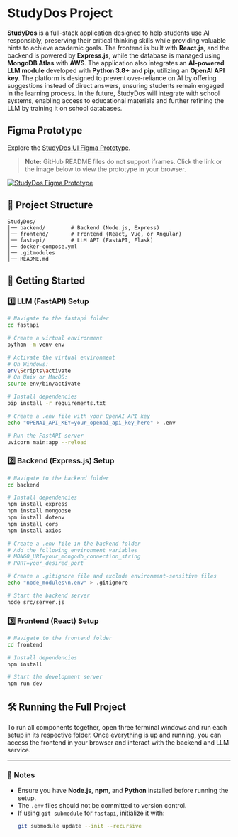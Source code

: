 # StudyDos Project

**StudyDos** is a full-stack application designed to help students use AI responsibly, preserving their critical thinking skills while providing valuable hints to achieve academic goals. The frontend is built with **React.js**, and the backend is powered by **Express.js**, while the database is managed using **MongoDB Atlas** with **AWS**. The application also integrates an **AI-powered LLM module** developed with **Python 3.8+** and **pip**, utilizing an **OpenAI API key**. The platform is designed to prevent over-reliance on AI by offering suggestions instead of direct answers, ensuring students remain engaged in the learning process. In the future, StudyDos will integrate with school systems, enabling access to educational materials and further refining the LLM by training it on school databases.

## Figma Prototype

Explore the [StudyDos UI Figma Prototype](https://www.figma.com/proto/SHTmZnace3LfyiFJSJJyuE/StudyDos?page-id=1%3A2&node-id=1-145&viewport=-7147%2C127%2C0.5&scaling=scale-down-width&content-scaling=fixed&starting-point-node-id=1%3A145&embed-host=share).

> **Note:** GitHub README files do not support iframes. Click the link or the image below to view the prototype in your browser.

[![StudyDos Figma Prototype]('Main_page.png')](https://www.figma.com/proto/SHTmZnace3LfyiFJSJJyuE/StudyDos?page-id=1%3A2&node-id=1-145&viewport=-7147%2C127%2C0.5&scaling=scale-down-width&content-scaling=fixed&starting-point-node-id=1%3A145&embed-host=share)





## 📌 Project Structure
```
StudyDos/
│── backend/        # Backend (Node.js, Express)
│── frontend/       # Frontend (React, Vue, or Angular)
│── fastapi/        # LLM API (FastAPI, Flask)
│── docker-compose.yml
│── .gitmodules
│── README.md
```

## 🚀 Getting Started

### 1️⃣ LLM (FastAPI) Setup
```bash
# Navigate to the fastapi folder
cd fastapi

# Create a virtual environment
python -m venv env

# Activate the virtual environment
# On Windows:
env\Scripts\activate
# On Unix or MacOS:
source env/bin/activate

# Install dependencies
pip install -r requirements.txt

# Create a .env file with your OpenAI API key
echo "OPENAI_API_KEY=your_openai_api_key_here" > .env

# Run the FastAPI server
uvicorn main:app --reload
```

### 2️⃣ Backend (Express.js) Setup
```bash
# Navigate to the backend folder
cd backend

# Install dependencies
npm install express
npm install mongoose
npm install dotenv
npm install cors
npm install axios

# Create a .env file in the backend folder
# Add the following environment variables
# MONGO_URI=your_mongodb_connection_string
# PORT=your_desired_port

# Create a .gitignore file and exclude environment-sensitive files
echo "node_modules\n.env" > .gitignore

# Start the backend server
node src/server.js
```

### 3️⃣ Frontend (React) Setup
```bash
# Navigate to the frontend folder
cd frontend

# Install dependencies
npm install

# Start the development server
npm run dev
```

## 🛠️ Running the Full Project
To run all components together, open three terminal windows and run each setup in its respective folder. Once everything is up and running, you can access the frontend in your browser and interact with the backend and LLM service.

---

### 🎯 Notes
- Ensure you have **Node.js**, **npm**, and **Python** installed before running the setup.
- The `.env` files should not be committed to version control.
- If using `git submodule` for `fastapi`, initialize it with:
  ```bash
  git submodule update --init --recursive
  ```
